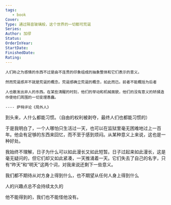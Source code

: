 ```yaml
---
tags: 
   - book 
Cover: 
Type: 通过隔音玻璃般，这个世界的一切都可荒诞
Series: 
Author: 加缪
Status: 
OrderInYear:
StartDate:
FinishedDate:
Rating: 
---
```




```note-question
人们称之为感情的东西不过是由不连贯的印象组成的抽象整体和它们表示的意义。

然而荒诞感并不就是荒诞的概念。荒诞感确立荒诞的概念，如此而已。前者不能概括为后者

人也散发出非人的东西。在某些清醒的时刻，他们的举动和机械面貌，他们的没有意义的矫揉造作使他们周围的一切变理愚蠢。

---- 萨特评论《局外人》
```






到头来，人什么都能习惯。（自由的权利被剥夺，最终人们也都能习惯的）

于是我明白了，一个人哪怕只生活过一天，也可以在监狱里毫无困难地过上一百年。他会有足够的东西来回忆，而不至于感到烦闷。从某种意义上来说，这也是一种好处。

我始终不理解，日子为什么可以如此漫长又如此短暂。日子过起来如此漫长，这是毫无疑问的，但它们却又如此紧凑，一天推涌着一天。它们失去了自己的名字，只有“昨天”和“明天”这两个词，对我来说还剩下一些意义。


我们都不期待从对方身上得到什么，也不期望从任何人身上得到什么

人的兴趣点总不会持续太久的

他不能得到的，我们也不能怪他没有。































